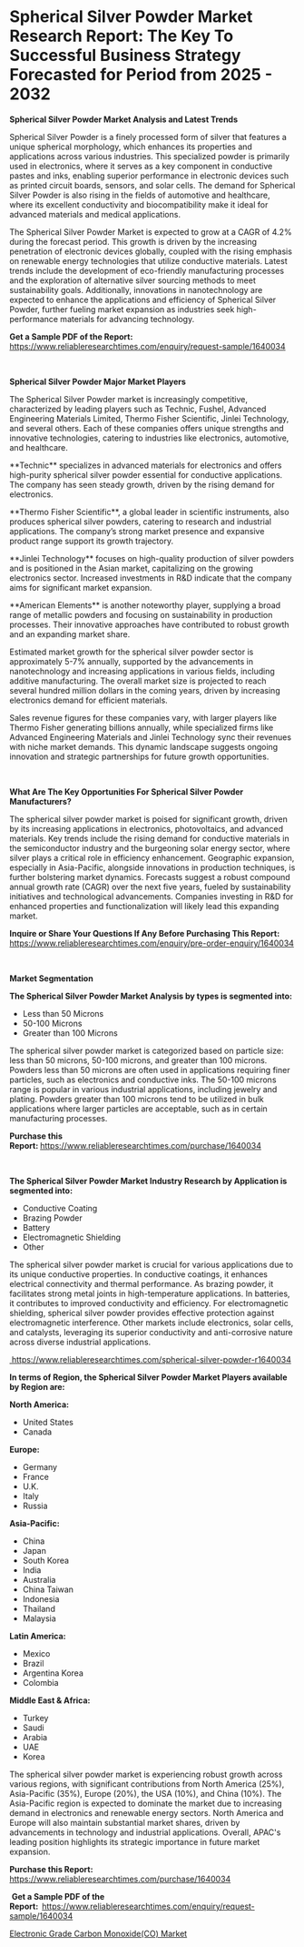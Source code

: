 <p><h1>Spherical Silver Powder Market Research Report: The Key To Successful Business Strategy Forecasted for Period from 2025 - 2032</h1></p><p><strong>Spherical Silver Powder Market Analysis and Latest Trends</strong></p>
<p><p>Spherical Silver Powder is a finely processed form of silver that features a unique spherical morphology, which enhances its properties and applications across various industries. This specialized powder is primarily used in electronics, where it serves as a key component in conductive pastes and inks, enabling superior performance in electronic devices such as printed circuit boards, sensors, and solar cells. The demand for Spherical Silver Powder is also rising in the fields of automotive and healthcare, where its excellent conductivity and biocompatibility make it ideal for advanced materials and medical applications.</p><p>The Spherical Silver Powder Market is expected to grow at a CAGR of 4.2% during the forecast period. This growth is driven by the increasing penetration of electronic devices globally, coupled with the rising emphasis on renewable energy technologies that utilize conductive materials. Latest trends include the development of eco-friendly manufacturing processes and the exploration of alternative silver sourcing methods to meet sustainability goals. Additionally, innovations in nanotechnology are expected to enhance the applications and efficiency of Spherical Silver Powder, further fueling market expansion as industries seek high-performance materials for advancing technology.</p></p>
<p><strong>Get a Sample PDF of the Report:&nbsp;</strong> <a href="https://www.reliableresearchtimes.com/enquiry/request-sample/1640034?utm_campaign=2181&utm_medium=2&utm_source=Github&utm_content=ia&utm_term=01022025&utm_id=spherical-silver-powder">https://www.reliableresearchtimes.com/enquiry/request-sample/1640034</a></p>
<p>&nbsp;</p>
<p><strong>Spherical Silver Powder Major Market Players</strong></p>
<p><p>The Spherical Silver Powder market is increasingly competitive, characterized by leading players such as Technic, Fushel, Advanced Engineering Materials Limited, Thermo Fisher Scientific, Jinlei Technology, and several others. Each of these companies offers unique strengths and innovative technologies, catering to industries like electronics, automotive, and healthcare.</p><p>**Technic** specializes in advanced materials for electronics and offers high-purity spherical silver powder essential for conductive applications. The company has seen steady growth, driven by the rising demand for electronics.</p><p>**Thermo Fisher Scientific**, a global leader in scientific instruments, also produces spherical silver powders, catering to research and industrial applications. The company’s strong market presence and expansive product range support its growth trajectory.</p><p>**Jinlei Technology** focuses on high-quality production of silver powders and is positioned in the Asian market, capitalizing on the growing electronics sector. Increased investments in R&D indicate that the company aims for significant market expansion.</p><p>**American Elements** is another noteworthy player, supplying a broad range of metallic powders and focusing on sustainability in production processes. Their innovative approaches have contributed to robust growth and an expanding market share.</p><p>Estimated market growth for the spherical silver powder sector is approximately 5-7% annually, supported by the advancements in nanotechnology and increasing applications in various fields, including additive manufacturing. The overall market size is projected to reach several hundred million dollars in the coming years, driven by increasing electronics demand for efficient materials.</p><p>Sales revenue figures for these companies vary, with larger players like Thermo Fisher generating billions annually, while specialized firms like Advanced Engineering Materials and Jinlei Technology sync their revenues with niche market demands. This dynamic landscape suggests ongoing innovation and strategic partnerships for future growth opportunities.</p></p>
<p>&nbsp;</p>
<p><strong>What Are The Key Opportunities For Spherical Silver Powder Manufacturers?</strong></p>
<p><p>The spherical silver powder market is poised for significant growth, driven by its increasing applications in electronics, photovoltaics, and advanced materials. Key trends include the rising demand for conductive materials in the semiconductor industry and the burgeoning solar energy sector, where silver plays a critical role in efficiency enhancement. Geographic expansion, especially in Asia-Pacific, alongside innovations in production techniques, is further bolstering market dynamics. Forecasts suggest a robust compound annual growth rate (CAGR) over the next five years, fueled by sustainability initiatives and technological advancements. Companies investing in R&D for enhanced properties and functionalization will likely lead this expanding market.</p></p>
<p><strong>Inquire or Share Your Questions If Any Before Purchasing This Report:</strong> <a href="https://www.reliableresearchtimes.com/enquiry/pre-order-enquiry/1640034?utm_campaign=2181&utm_medium=2&utm_source=Github&utm_content=ia&utm_term=01022025&utm_id=spherical-silver-powder">https://www.reliableresearchtimes.com/enquiry/pre-order-enquiry/1640034</a></p>
<p>&nbsp;</p>
<p><strong>Market Segmentation</strong></p>
<p><strong>The Spherical Silver Powder Market Analysis by types is segmented into:</strong></p>
<p><ul><li>Less than 50 Microns</li><li>50-100 Microns</li><li>Greater than 100 Microns</li></ul></p>
<p><p>The spherical silver powder market is categorized based on particle size: less than 50 microns, 50-100 microns, and greater than 100 microns. Powders less than 50 microns are often used in applications requiring finer particles, such as electronics and conductive inks. The 50-100 microns range is popular in various industrial applications, including jewelry and plating. Powders greater than 100 microns tend to be utilized in bulk applications where larger particles are acceptable, such as in certain manufacturing processes.</p></p>
<p><strong>Purchase this Report:&nbsp;</strong><a href="https://www.reliableresearchtimes.com/purchase/1640034?utm_campaign=2181&utm_medium=2&utm_source=Github&utm_content=ia&utm_term=01022025&utm_id=spherical-silver-powder">https://www.reliableresearchtimes.com/purchase/1640034</a></p>
<p>&nbsp;</p>
<p><strong>The Spherical Silver Powder Market Industry Research by Application is segmented into:</strong></p>
<p><ul><li>Conductive Coating</li><li>Brazing Powder</li><li>Battery</li><li>Electromagnetic Shielding</li><li>Other</li></ul></p>
<p><p>The spherical silver powder market is crucial for various applications due to its unique conductive properties. In conductive coatings, it enhances electrical connectivity and thermal performance. As brazing powder, it facilitates strong metal joints in high-temperature applications. In batteries, it contributes to improved conductivity and efficiency. For electromagnetic shielding, spherical silver powder provides effective protection against electromagnetic interference. Other markets include electronics, solar cells, and catalysts, leveraging its superior conductivity and anti-corrosive nature across diverse industrial applications.</p></p>
<p><a href="https://www.reliableresearchtimes.com/spherical-silver-powder-r1640034?utm_campaign=2181&utm_medium=2&utm_source=Github&utm_content=ia&utm_term=01022025&utm_id=spherical-silver-powder">&nbsp;https://www.reliableresearchtimes.com/spherical-silver-powder-r1640034</a></p>
<p><strong>In terms of Region, the Spherical Silver Powder Market Players available by Region are:</strong></p>
<p>
    <p> <strong> North America: </strong>
        <ul>
            <li>United States</li>
            <li>Canada</li>
        </ul>
        </p> 
    <p> <strong> Europe: </strong>
        <ul>
            <li>Germany</li>
            <li>France</li>
            <li>U.K.</li>
            <li>Italy</li>
            <li>Russia</li>
        </ul>
        </p> 
    <p> <strong> Asia-Pacific: </strong>
        <ul>
            <li>China</li>
            <li>Japan</li>
            <li>South Korea</li>
            <li>India</li>
            <li>Australia</li>
            <li>China Taiwan</li>
            <li>Indonesia</li>
            <li>Thailand</li>
            <li>Malaysia</li>
        </ul>
        </p> 
    <p> <strong> Latin America: </strong>
        <ul>
            <li>Mexico</li>
            <li>Brazil</li>
            <li>Argentina Korea</li>
            <li>Colombia</li>
        </ul>
        </p> 
    <p> <strong> Middle East & Africa: </strong>
        <ul>
            <li>Turkey</li>
            <li>Saudi</li>
            <li>Arabia</li>
            <li>UAE</li>
            <li>Korea</li>
        </ul>
    </p>
    </p>
<p><p>The spherical silver powder market is experiencing robust growth across various regions, with significant contributions from North America (25%), Asia-Pacific (35%), Europe (20%), the USA (10%), and China (10%). The Asia-Pacific region is expected to dominate the market due to increasing demand in electronics and renewable energy sectors. North America and Europe will also maintain substantial market shares, driven by advancements in technology and industrial applications. Overall, APAC's leading position highlights its strategic importance in future market expansion.</p></p>
<p><strong>Purchase this Report: </strong><a href="https://www.reliableresearchtimes.com/purchase/1640034?utm_campaign=2181&utm_medium=2&utm_source=Github&utm_content=ia&utm_term=01022025&utm_id=spherical-silver-powder">https://www.reliableresearchtimes.com/purchase/1640034</a></p>
<p>&nbsp;<strong>Get a Sample PDF of the Report:&nbsp;&nbsp;</strong><a href="https://www.reliableresearchtimes.com/enquiry/request-sample/1640034?utm_campaign=2181&utm_medium=2&utm_source=Github&utm_content=ia&utm_term=01022025&utm_id=spherical-silver-powder">https://www.reliableresearchtimes.com/enquiry/request-sample/1640034</a></p>
<p><strong></strong></p>
<p><p><a href="https://github.com/HobertDavis43/Market-Research-Report-List-1/blob/main/electronic-grade-carbon-monoxideco-market.md?utm_campaign=2181&utm_medium=2&utm_source=Github&utm_content=ia&utm_term=01022025&utm_id=spherical-silver-powder">Electronic Grade Carbon Monoxide(CO) Market</a></p></p>